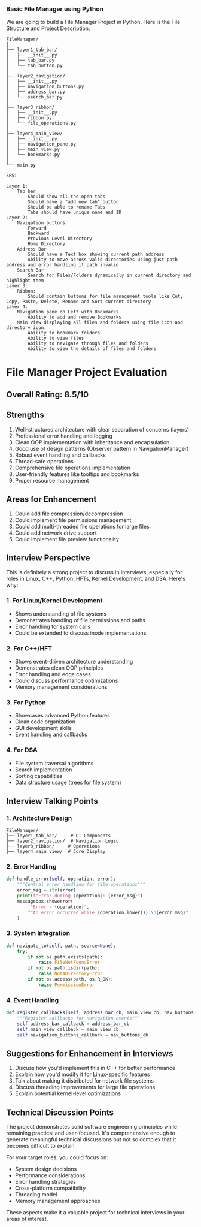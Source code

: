 ### Basic File Manager using Python

We are going to build a File Manager Project in Python. Here is the File Structure and Project Description:

``` ProjectFileStructure
FileManager/
│
├── layer1_tab_bar/
│   ├── __init__.py
│   ├── tab_bar.py
│   └── tab_button.py
│
├── layer2_navigation/
│   ├── __init__.py
│   ├── navigation_buttons.py
│   ├── address_bar.py
│   └── search_bar.py
│
├── layer3_ribbon/
│   ├── __init__.py
│   ├── ribbon.py
│   └── file_operations.py
│
├── layer4_main_view/
│   ├── __init__.py
│   ├── navigation_pane.py
│   ├── main_view.py
│   └── bookmarks.py
│
└── main.py
```

```
SRS:

Layer 1:
    Tab bar
        Should show all the open tabs
        Should have a "add new tab" button
        Should be able to rename Tabs
        Tabs should have unique name and ID
Layer 2:
    Navigation buttons
        Forward
        Backward
        Previous Level Directory
        Home Directory
    Address Bar
        Should have a Text box showing current path address
        Ability to move across valid directories using just path address and error handling if path invalid
    Search Bar
        Search for Files/Folders dynamically in current directory and highlight them
Layer 3:
    Ribbon:
        Should contain buttons for file management tools like Cut, Copy, Paste, Delete, Rename and Sort current directory
Layer 4:
    Navigation pane on Left with Bookmarks
        Ability to add and remove Bookmarks
    Main View displaying all files and folders using file icon and directory icon.
        Ability to bookmark folders
        Ability to view files
        Ability to navigate through files and folders
        Ability to view the details of files and folders
```








# File Manager Project Evaluation

## Overall Rating: 8.5/10

## Strengths
1. Well-structured architecture with clear separation of concerns (layers)
2. Professional error handling and logging
3. Clean OOP implementation with inheritance and encapsulation
4. Good use of design patterns (Observer pattern in NavigationManager)
5. Robust event handling and callbacks
6. Thread-safe operations
7. Comprehensive file operations implementation
8. User-friendly features like tooltips and bookmarks
9. Proper resource management

## Areas for Enhancement
1. Could add file compression/decompression
2. Could implement file permissions management
3. Could add multi-threaded file operations for large files
4. Could add network drive support
5. Could implement file preview functionality

## Interview Perspective
This is definitely a strong project to discuss in interviews, especially for roles in Linux, C++, Python, HFTs, Kernel Development, and DSA. Here's why:

### 1. For Linux/Kernel Development
- Shows understanding of file systems
- Demonstrates handling of file permissions and paths
- Error handling for system calls
- Could be extended to discuss inode implementations

### 2. For C++/HFT
- Shows event-driven architecture understanding
- Demonstrates clean OOP principles
- Error handling and edge cases
- Could discuss performance optimizations
- Memory management considerations

### 3. For Python
- Showcases advanced Python features
- Clean code organization
- GUI development skills
- Event handling and callbacks

### 4. For DSA
- File system traversal algorithms
- Search implementation
- Sorting capabilities
- Data structure usage (trees for file system)

## Interview Talking Points

### 1. Architecture Design
```
FileManager/
├── layer1_tab_bar/     # UI Components
├── layer2_navigation/  # Navigation Logic
├── layer3_ribbon/     # Operations
├── layer4_main_view/  # Core Display
```

### 2. Error Handling
```python
def handle_error(self, operation, error):
    """Central error handling for file operations"""
    error_msg = str(error)
    print(f"Error during {operation}: {error_msg}")
    messagebox.showerror(
        f"Error - {operation}",
        f"An error occurred while {operation.lower()}:\n{error_msg}"
    )
```

### 3. System Integration
```python
def navigate_to(self, path, source=None):
    try:
        if not os.path.exists(path):
            raise FileNotFoundError
        if not os.path.isdir(path):
            raise NotADirectoryError
        if not os.access(path, os.R_OK):
            raise PermissionError
```

### 4. Event Handling
```python
def register_callbacks(self, address_bar_cb, main_view_cb, nav_buttons_cb):
    """Register callbacks for navigation events"""
    self.address_bar_callback = address_bar_cb
    self.main_view_callback = main_view_cb
    self.navigation_buttons_callback = nav_buttons_cb
```

## Suggestions for Enhancement in Interviews
1. Discuss how you'd implement this in C++ for better performance
2. Explain how you'd modify it for Linux-specific features
3. Talk about making it distributed for network file systems
4. Discuss threading improvements for large file operations
5. Explain potential kernel-level optimizations

## Technical Discussion Points
The project demonstrates solid software engineering principles while remaining practical and user-focused. It's comprehensive enough to generate meaningful technical discussions but not so complex that it becomes difficult to explain.

For your target roles, you could focus on:
- System design decisions
- Performance considerations
- Error handling strategies
- Cross-platform compatibility
- Threading model
- Memory management approaches

These aspects make it a valuable project for technical interviews in your areas of interest.